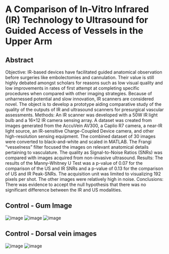 # A Comparison of In-Vitro Infrared (IR) Technology to Ultrasound for Guided Access of Vessels in the Upper Arm
## Abstract
Objective: IR-based devices have facilitated guided anatomical observation before surgeries like embolectomies and cannulation. Their value is still highly debated amongst scholars for reasons such as low visual quality and low improvements in rates of first attempt at completing specific procedures when compared with other imaging strategies. Because of unharnessed potential and slow innovation, IR scanners are considered novel. The object is to develop a prototype aiding comparative study of the quality of the outputs of IR and ultrasound scanners for presurgical vascular assessments. Methods: An IR scanner was developed with a 50W IR light bulb and a 16×12 IR camera sensing array. A dataset was created from images generated from the AccuVein AV300, a Caplio R7 camera, a near-IR light source, an IR-sensitive Charge-Coupled Device camera, and other high-resolution sensing equipment. The combined dataset of 30 images were converted to black-and-white and scaled in MATLAB. The Frangi “vesselness” filter focused the images on relevant anatomical details pertaining to vasculature. The quality as Signal-to-Noise Ratios (SNRs) was compared with images acquired from non-invasive ultrasound. Results: The results of the Manny-Whitney U Test was a p-value of 0.07 for the comparison of the US and IR SNRs and a p-value of 0.13 for the comparison of US and IR Peak-SNRs. The acquisition unit was limited to visualizing 192 pixels per shot. The other images were relatively high in noise. Conclusions: There was evidence to accept the null hypothesis that there was no significant difference between the IR and US modalities.

## Control - Gum Image
![image](https://github.com/user-attachments/assets/4328d95d-a81a-4317-ae5a-73d9a131508b) ![image](https://github.com/user-attachments/assets/a3b5f191-7198-4f28-b150-34b1f2c90410) ![image](https://github.com/user-attachments/assets/5cc4f52b-5a0c-4a1a-bced-f45185033317)


## Control - Dorsal vein images
![image](https://github.com/user-attachments/assets/68deac56-3bbf-4034-aae7-828b3b640454) ![image](https://github.com/user-attachments/assets/b5af2834-6235-42fb-8bf3-1f2ba3f6ca49)



